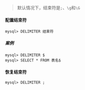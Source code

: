 > 默认情况下，结束符是`;`、`\g`和`\G`

#### 配置结束符

```mysql
mysql> DELIMITER 结束符
```

##### 案例

```mysql
mysql> DELIMITER $
mysql> SELECT * FROM 表名$
```

#### 恢复结束符

```mysql
mysql> DELIMITER ;
```